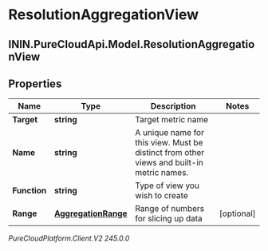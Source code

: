 # ResolutionAggregationView

## ININ.PureCloudApi.Model.ResolutionAggregationView

## Properties

|Name | Type | Description | Notes|
|------------ | ------------- | ------------- | -------------|
| **Target** | **string** | Target metric name | |
| **Name** | **string** | A unique name for this view. Must be distinct from other views and built-in metric names. | |
| **Function** | **string** | Type of view you wish to create | |
| **Range** | [**AggregationRange**](AggregationRange) | Range of numbers for slicing up data | [optional] |



_PureCloudPlatform.Client.V2 245.0.0_
